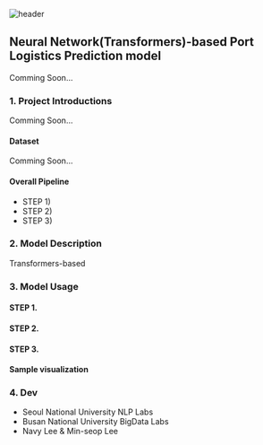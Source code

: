 ![header](https://capsule-render.vercel.app/api?type=waving&color=auto&height=300&section=header&text=%20ROK%20Port%20Logistics%20Forecast&fontSize=60)


## Neural Network(Transformers)-based Port Logistics Prediction model 

Comming Soon...

### 1. Project Introductions

Comming Soon...

#### Dataset

Comming Soon...

#### Overall Pipeline

  - STEP 1)
  - STEP 2)
  - STEP 3)

### 2. Model Description

Transformers-based 

### 3. Model Usage

#### STEP 1.
#### STEP 2.
#### STEP 3.
#### Sample visualization

### 4. Dev
  - Seoul National University NLP Labs
  - Busan National University BigData Labs
  - Navy Lee & Min-seop Lee

